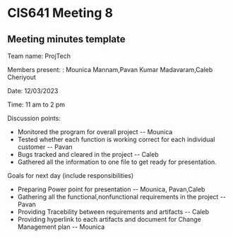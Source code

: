 # CIS641 Meeting 8
## Meeting minutes template

Team name: ProjTech

Members present: : Mounica Mannam,Pavan Kumar Madavaram,Caleb Cheriyout

Date: 12/03/2023

Time: 11 am to 2 pm

Discussion points: 

* Monitored the program for overall project -- Mounica
* Tested whether each function is working correct for each individual customer -- Pavan
* Bugs tracked and cleared in the project  -- Caleb
* Gathered all the information to one file to get ready for presentation.

Goals for next day (include responsibilities)

* Preparing Power point for presentation -- Mounica, Pavan,Caleb
* Gathering all the functional,nonfunctional requirements in the project -- Pavan
* Providing Tracebility between requirements and artifacts -- Caleb
* Providing hyperlink to each artifacts and document for Change Management plan -- Mounica